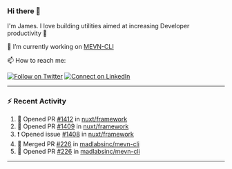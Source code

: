 ### Hi there 👋

I'm James. I love building utilities aimed at increasing Developer productivity :raised_hands: 

🔭 I’m currently working on [MEVN-CLI](https://github.com/madlabsinc/mevn-cli)

📫 How to reach me:

[![Follow on Twitter](https://img.shields.io/badge/--twitter?label=Twitter&logo=Twitter&style=social)](https://twitter.com/james_madhacks) [![Connect on LinkedIn](https://img.shields.io/badge/--linkedin?label=LinkedIn&logo=LinkedIn&style=social)](https://www.linkedin.com/in/jamesgeorge007)

---

### :zap: Recent Activity

<!--START_SECTION:activity-->
1. 💪 Opened PR [#1412](https://github.com/nuxt/framework/pull/1412) in [nuxt/framework](https://github.com/nuxt/framework)
2. 💪 Opened PR [#1409](https://github.com/nuxt/framework/pull/1409) in [nuxt/framework](https://github.com/nuxt/framework)
3. ❗️ Opened issue [#1408](https://github.com/nuxt/framework/issues/1408) in [nuxt/framework](https://github.com/nuxt/framework)
4. 🎉 Merged PR [#226](https://github.com/madlabsinc/mevn-cli/pull/226) in [madlabsinc/mevn-cli](https://github.com/madlabsinc/mevn-cli)
5. 💪 Opened PR [#226](https://github.com/madlabsinc/mevn-cli/pull/226) in [madlabsinc/mevn-cli](https://github.com/madlabsinc/mevn-cli)
<!--END_SECTION:activity-->

---

<!--
**jamesgeorge007/jamesgeorge007** is a ✨ _special_ ✨ repository because its `README.md` (this file) appears on your GitHub profile.

Here are some ideas to get you started:

- 🌱 I’m currently learning ...
- 👯 I’m looking to collaborate on ...
- 🤔 I’m looking for help with ...
- 💬 Ask me about ...
- 😄 Pronouns: ...
- ⚡ Fun fact: ...
-->
